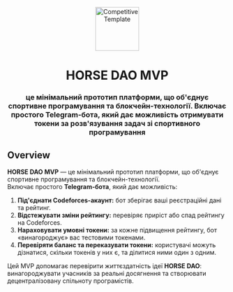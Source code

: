 <p align="center">
 <img width="100px" src="https://github.com/unlimited-excellence.png" align="center" alt="Competitive Template" />
 <h1 align="center">HORSE DAO MVP</h1>
 <h3 align="center"><p align="center">це мінімальний прототип платформи, що об'єднує спортивне програмування та блокчейн-технології.  
Включає простого Telegram-бота, який дає можливість отримувати токени за розв'язування задач зі спортивного програмування</p></h1>
</p>

## Overview 

**HORSE DAO MVP** — це мінімальний прототип платформи, що об'єднує спортивне програмування та блокчейн-технології.  
Включає простого **Telegram-бота**, який дає можливість:

1. **Під'єднати Codeforces-акаунт:** бот зберігає ваші реєстраційні дані та рейтинг.  
2. **Відстежувати зміни рейтингу:** перевіряє приріст або спад рейтингу на Codeforces.  
3. **Нараховувати умовні токени:** за кожне підвищення рейтингу, бот «винагороджує» вас тестовими токенами.  
4. **Перевіряти баланс та переказувати токени:** користувачі можуть дізнатися, скільки токенів у них є, та ділитися ними один з одним.

Цей MVP допомагає перевірити життєздатність ідеї **HORSE DAO**: винагороджувати учасників за реальні досягнення та створювати децентралізовану спільноту програмістів.  
